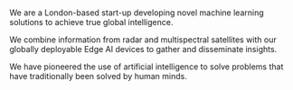 #

We are a London-based start-up developing novel machine learning solutions to achieve true global intelligence.

We combine information from radar and multispectral satellites with our globally deployable Edge AI devices to gather and disseminate insights.

We have pioneered the use of artificial intelligence to solve problems that have traditionally been solved by human minds.
